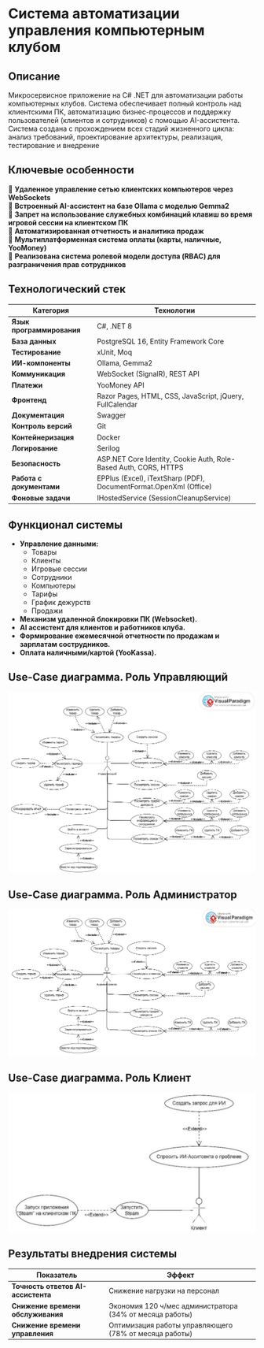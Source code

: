 # Система автоматизации управления компьютерным клубом

## Описание
Микросервисное приложение на C# .NET для автоматизации работы компьютерных клубов. Система обеспечивает полный контроль над клиентскими ПК, автоматизацию бизнес-процессов и поддержку пользователей (клиентов и сотрудников) с помощью AI-ассистента. Система создана с прохождением всех стадий жизненного цикла: анализ требований, проектирование архитектуры, реализация, тестирование и внедрение

## Ключевые особенности
🔹 **Удаленное управление сетью клиентских компьютеров через WebSockets**  
🔹 **Встроенный AI-ассистент на базе Ollama с моделью Gemma2**  
🔹 **Запрет на использование служебных комбинаций клавиш во время игровой сессии на клиентском ПК**  
🔹 **Автоматизированная отчетность и аналитика продаж**  
🔹 **Мультиплатформенная система оплаты (карты, наличные, YooMoney)**  
🔹 **Реализована система ролевой модели доступа (RBAC) для разграничения прав сотрудников**  

## Технологический стек

| Категория            | Технологии                                                                 |
|----------------------|---------------------------------------------------------------------------|
| **Язык программирования** | C#, .NET 8                                                      |
| **База данных**       | PostgreSQL 16, Entity Framework Core                                   |
| **Тестирование**      | xUnit, Moq                                                     |
| **ИИ-компоненты**     | Ollama, Gemma2                                               |
| **Коммуникация**      | WebSocket (SignalR), REST API                                           |
| **Платежи**          | YooMoney API                                                            |
| **Фронтенд**       | Razor Pages, HTML, CSS, JavaScript, jQuery, FullCalendar |
| **Документация**     | Swagger                                       |
| **Контроль версий**   | Git                                                          |
| **Контейнеризация**   | Docker                                                  |
| **Логирование**       | Serilog                          |
| **Безопасность**      | ASP.NET Core Identity, Cookie Auth, Role-Based Auth, CORS, HTTPS    |
| **Работа с документами** | EPPlus (Excel), iTextSharp (PDF), DocumentFormat.OpenXml (Office) 
| **Фоновые задачи**   | IHostedService (SessionCleanupService)  |

## Функционал системы
- **Управление данными:**
  - Товары  
  - Клиенты  
  - Игровые сессии
  - Сотрудники   
  - Компьютеры
  - Тарифы
  - График дежурств
  - Продажи 
- **Механизм удаленной блокировки ПК (Websocket).**  
- **AI ассистент для клиентов и работников клуба.**  
- **Формирование ежемесячной отчетности по продажам и зарплатам сострудников.**  
- **Оплата наличными/картой (YooKassa).**  

## Use-Case диаграмма. Роль Управляющий
![Manager Use-case Diagram](https://github.com/JulYakJul/CyberClubControl/raw/main/GitPictures/Manager%20Use-case%20diagram.png)

## Use-Case диаграмма. Роль Администратор
![Admin Use-case Diagram](https://github.com/JulYakJul/CyberClubControl/raw/main/GitPictures/Admin%20Use-case%20diagram.png)

## Use-Case диаграмма. Роль Клиент
![Client Use-case Diagram](https://github.com/JulYakJul/CyberClubControl/raw/main/GitPictures/Client%20Use-case%20diagram.png)

## Результаты внедрения системы

| Показатель                          |  Эффект                          |
|-------------------------------------|---------------------------------|
| **Точность ответов AI-ассистента**  | Снижение нагрузки на персонал   |
| **Снижение времени обслуживания**   | Экономия 120 ч/мес администратора (34% от месяца работы) |
| **Снижение времени управления**     | Оптимизация работы управляющего (78% от месяца работы)|
